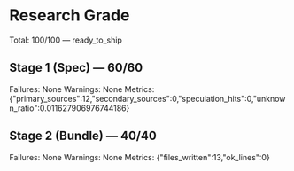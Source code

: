 # Research Grade
Total: 100/100 — ready_to_ship

## Stage 1 (Spec) — 60/60
Failures: None
Warnings: None
Metrics: {"primary_sources":12,"secondary_sources":0,"speculation_hits":0,"unknown_ratio":0.011627906976744186}

## Stage 2 (Bundle) — 40/40
Failures: None
Warnings: None
Metrics: {"files_written":13,"ok_lines":0}